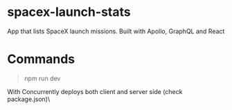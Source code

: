 # spacex-launch-stats
App that lists SpaceX launch missions. Built with Apollo, GraphQL and React

# Commands
> npm run dev

With Concurrently deploys both client and server side (check package.json)\
